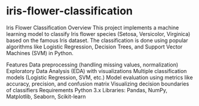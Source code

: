 # iris-flower-classification
Iris Flower Classification
Overview
This project implements a machine learning model to classify Iris flower species (Setosa, Versicolor, Virginica) based on the famous Iris dataset. The classification is done using popular algorithms like Logistic Regression, Decision Trees, and Support Vector Machines (SVM) in Python.

Features
Data preprocessing (handling missing values, normalization)
Exploratory Data Analysis (EDA) with visualizations
Multiple classification models (Logistic Regression, SVM, etc.)
Model evaluation using metrics like accuracy, precision, and confusion matrix
Visualizing decision boundaries of classifiers
Requirements
Python 3.x
Libraries: Pandas, NumPy, Matplotlib, Seaborn, Scikit-learn
